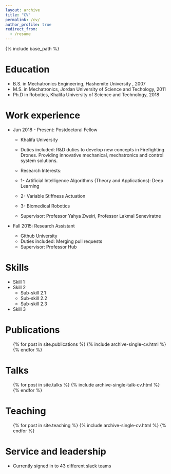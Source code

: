 ```yaml
---
layout: archive
title: "CV"
permalink: /cv/
author_profile: true
redirect_from:
  - /resume
---
```


{% include base_path %}

Education
======
* B.S. in Mechatronics Engineering, Hashemite University , 2007
* M.S. in Mechatronics, Jordan University of Science and Techology, 2011
* Ph.D in Robotics, Khalifa University of Science and Technology, 2018 

Work experience
======
* Jun 2018 - Present: Postdoctoral Fellow
  * Khalifa University
  * Duties included: R&D duties to develop new concepts in Firefighting Drones. Providing innovative mechanical, mechatronics and control system solutions.

  * Research Interests:
   * 1- Artificial Intelligence Algorithms (Theory and Applications): Deep Learning
   * 2- Variable Stiffness Actuation
   * 3- Biomedical Robotics
  * Supervisor: Professor Yahya Zweiri, Professor Lakmal Seneviratne

* Fall 2015: Research Assistant
  * Github University
  * Duties included: Merging pull requests
  * Supervisor: Professor Hub
  
Skills
======
* Skill 1
* Skill 2
  * Sub-skill 2.1
  * Sub-skill 2.2
  * Sub-skill 2.3
* Skill 3

Publications
======
  <ul>{% for post in site.publications %}
    {% include archive-single-cv.html %}
  {% endfor %}</ul>
  
Talks
======
  <ul>{% for post in site.talks %}
    {% include archive-single-talk-cv.html %}
  {% endfor %}</ul>
  
Teaching
======
  <ul>{% for post in site.teaching %}
    {% include archive-single-cv.html %}
  {% endfor %}</ul>
  
Service and leadership
======
* Currently signed in to 43 different slack teams
